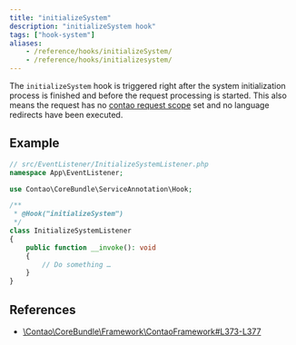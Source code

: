 ```yaml
---
title: "initializeSystem"
description: "initializeSystem hook"
tags: ["hook-system"]
aliases:
    - /reference/hooks/initializeSystem/
    - /reference/hooks/initializesystem/
---
```



The `initializeSystem` hook is triggered right after the system initialization
process is finished and before the request processing is started. This also means the request has no [contao request scope](/framework/routing/#request-scope) set and no language redirects have been executed.


## Example

```php
// src/EventListener/InitializeSystemListener.php
namespace App\EventListener;

use Contao\CoreBundle\ServiceAnnotation\Hook;

/**
 * @Hook("initializeSystem")
 */
class InitializeSystemListener
{
    public function __invoke(): void
    {
        // Do something …
    }
}
```


## References

* [\Contao\CoreBundle\Framework\ContaoFramework#L373-L377](https://github.com/contao/contao/blob/4.7.6/core-bundle/src/Framework/ContaoFramework.php#L373-L377)
